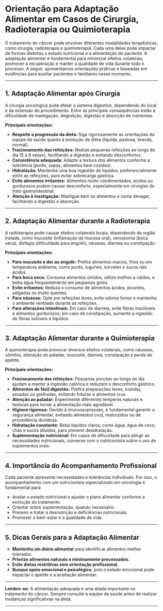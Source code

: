 
# Orientação para Adaptação Alimentar em Casos de Cirurgia, Radioterapia ou Quimioterapia

O tratamento do câncer pode envolver diferentes modalidades terapêuticas, como cirurgia, radioterapia e quimioterapia. Cada uma delas pode impactar de formas distintas o estado nutricional e a alimentação do paciente. A adaptação alimentar é fundamental para minimizar efeitos colaterais, promover a recuperação e manter a qualidade de vida durante todo o processo. A seguir, apresentamos orientações práticas e baseadas em evidências para auxiliar pacientes e familiares nesse momento.

---

## 1. Adaptação Alimentar após Cirurgia

A cirurgia oncológica pode afetar o sistema digestivo, dependendo do local e da extensão do procedimento. Entre as principais consequências estão a dificuldade de mastigação, deglutição, digestão e absorção de nutrientes.

**Principais orientações:**

- **Respeite a progressão da dieta:** Siga rigorosamente as orientações da equipe de saúde quanto à evolução da dieta (líquida, pastosa, branda, normal).
- **Fracionamento das refeições:** Realize pequenas refeições ao longo do dia (5 a 6 vezes), facilitando a digestão e evitando desconfortos.
- **Consistência adequada:** Adapte a textura dos alimentos conforme a tolerância (purês, sopas, alimentos bem cozidos).
- **Hidratação:** Mantenha uma boa ingestão de líquidos, preferencialmente entre as refeições, para evitar sobrecarga gástrica.
- **Evite alimentos irritantes:** Alimentos muito condimentados, ácidos ou gordurosos podem causar desconforto, especialmente em cirurgias do trato gastrointestinal.
- **Atenção à mastigação:** Mastigue bem os alimentos e coma devagar, facilitando a digestão e absorção.

---

## 2. Adaptação Alimentar durante a Radioterapia

A radioterapia pode causar efeitos colaterais locais, dependendo da região tratada, como mucosite (inflamação da mucosa oral), xerostomia (boca seca), disfagia (dificuldade para engolir), náuseas, diarreia ou constipação.

**Principais orientações:**

- **Para mucosite e dor ao engolir:** Prefira alimentos macios, frios ou em temperatura ambiente, como purês, iogurtes, sorvetes e sucos não ácidos.
- **Para boca seca:** Consuma alimentos úmidos, utilize molhos e caldos, e beba água frequentemente em pequenos goles.
- **Evite irritantes:** Reduza o consumo de alimentos ácidos, picantes, salgados ou muito quentes.
- **Para náuseas:** Opte por refeições leves, evite odores fortes e mantenha o ambiente ventilado durante as refeições.
- **Para alterações intestinais:** Em caso de diarreia, evite fibras insolúveis e alimentos gordurosos; em caso de constipação, aumente a ingestão de fibras solúveis e líquidos.

---

## 3. Adaptação Alimentar durante a Quimioterapia

A quimioterapia pode provocar diversos efeitos colaterais, como náuseas, vômitos, alteração do paladar, mucosite, diarreia, constipação e perda de apetite.

**Principais orientações:**

- **Fracionamento das refeições:** Pequenas porções ao longo do dia ajudam a manter a ingestão calórica e reduzem o desconforto gástrico.
- **Alimentos de fácil digestão:** Prefira preparações leves, cozidas, assadas ou grelhadas, evitando frituras e alimentos crus.
- **Atenção ao paladar:** Experimente diferentes temperos naturais e texturas para tornar a alimentação mais agradável.
- **Higiene rigorosa:** Devido à imunossupressão, é fundamental garantir a segurança alimentar, evitando alimentos crus, malcozidos ou de procedência duvidosa.
- **Hidratação constante:** Beba líquidos claros, como água, água de coco, chás e sucos diluídos, para prevenir desidratação.
- **Suplementação nutricional:** Em casos de dificuldade para atingir as necessidades nutricionais, converse com o nutricionista sobre o uso de suplementos orais.

---

## 4. Importância do Acompanhamento Profissional

Cada paciente apresenta necessidades e tolerâncias individuais. Por isso, o acompanhamento com um nutricionista especializado em oncologia é fundamental para:

- Avaliar o estado nutricional e ajustar o plano alimentar conforme a evolução do tratamento.
- Orientar sobre suplementação, quando necessário.
- Prevenir e tratar a desnutrição e deficiências nutricionais.
- Promover o bem-estar e a qualidade de vida.

---

## 5. Dicas Gerais para a Adaptação Alimentar

- **Mantenha um diário alimentar** para identificar alimentos melhor tolerados.
- **Priorize alimentos naturais e minimamente processados.**
- **Evite dietas restritivas sem orientação profissional.**
- **Busque apoio emocional e psicológico**, pois o estado emocional pode impactar o apetite e a aceitação alimentar.

---

**Lembre-se:** A alimentação adequada é uma aliada importante no tratamento do câncer. Sempre consulte a equipe de saúde antes de realizar mudanças significativas na dieta.

---
```
